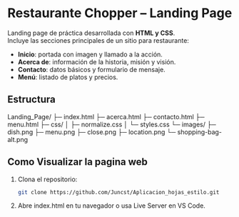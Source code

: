 # Restaurante Chopper – Landing Page

Landing page de práctica desarrollada con **HTML y CSS**.  
Incluye las secciones principales de un sitio para restaurante:

- **Inicio**: portada con imagen y llamado a la acción.  
- **Acerca de**: información de la historia, misión y visión.  
- **Contacto**: datos básicos y formulario de mensaje.  
- **Menú**: listado de platos y precios.  

## Estructura
Landing_Page/
├─ index.html
├─ acerca.html
├─ contacto.html
├─ menu.html
├─ css/
│ ├─ normalize.css
│ └─ styles.css
└─ images/
├─ dish.png
├─ menu.png
├─ close.png
├─ location.png
└─ shopping-bag-alt.png


## Como Visualizar la pagina web

1. Clona el repositorio:  
   ```bash
   git clone https://github.com/Juncst/Aplicacion_hojas_estilo.git

2. Abre index.html en tu navegador o usa Live Server en VS Code.